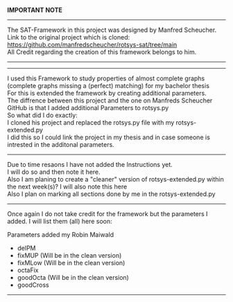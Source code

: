 __IMPORTANT NOTE__
________________________________________________________________________________________________________________________________________________________

The SAT-Framework in this project was designed by Manfred Scheucher.  
Link to the original project which is cloned: https://github.com/manfredscheucher/rotsys-sat/tree/main  
All Credit regarding the creation of this framework belongs to him.  
________________________________________________________________________________________________________________________________________________________
________________________________________________________________________________________________________________________________________________________

I used this Framework to study properties of almost complete graphs (complete graphs missing a (perfect) matching) for my bachelor thesis  
For this is extended the framework by creating additional parameters.  
The diffrence between this project and the  one on Manfreds Scheucher GitHub is that I added additional Parameters to rotsys.py  
So what did I do exactly:  
I cloned his project and replaced the rotsys.py file with my rotsys-extended.py   
I did this so I could link the project in my thesis and in case someone is intrested in the additonal parameters.  

________________________________________________________________________________________________________________________________________________________

Due to time resaons I have not added the Instructions yet.  
I will do so and then note it here.  
Also I am planing to create a "cleaner" version of rotsys-extended.py within the next week(s)? I will also note this here  
Also I plan on marking all sections done by me in the rotsys-extended.py   
________________________________________________________________________________________________________________________________________________________

Once again I do not take credit for the framework but the parameters I added. I will list them (all) here soon:  

Parameters added my Robin Maiwald    
- delPM                                 
- fixMUP    (Will be in the clean version)    
- fixMLow   (Will be in the clean version)    
- octaFix  
- goodOcta  (Will be in the clean version)    
- goodCross  
________________________________________________________________________________________________________________________________________________________

